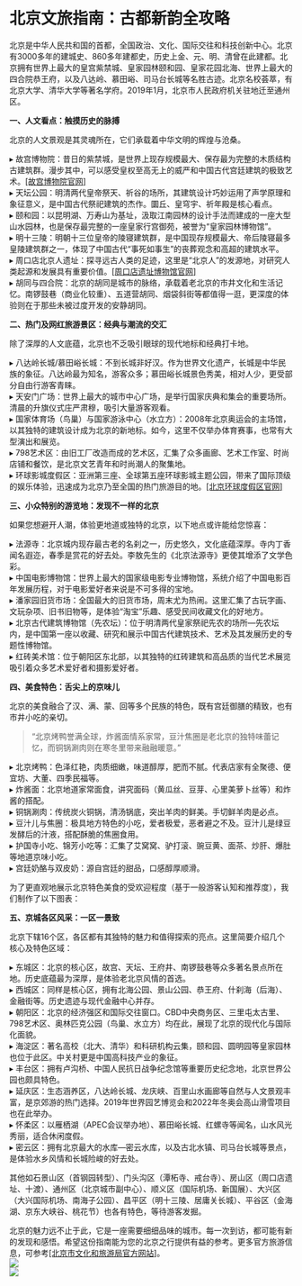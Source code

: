 # 北京文旅指南：古都新韵全攻略  

北京是中华人民共和国的首都，全国政治、文化、国际交往和科技创新中心。北京有3000多年的建城史、860多年建都史，历史上金、元、明、清曾在此建都。北京拥有世界上最大的皇宫紫禁城、皇家园林颐和园、皇家花园北海、世界上最大的四合院恭王府，以及八达岭、慕田峪、司马台长城等名胜古迹。北京名校荟萃，有北京大学、清华大学等著名学府。2019年1月，北京市人民政府机关驻地迁至通州区。  

**一、人文看点：触摸历史的脉搏**  

北京的人文景观是其灵魂所在，它们承载着中华文明的辉煌与沧桑。  

▸ 故宫博物院：昔日的紫禁城，是世界上现存规模最大、保存最为完整的木质结构古建筑群。漫步其中，可以感受皇权至高无上的威严和中国古代宫廷建筑的极致艺术。<a href="http://www.dpm.org.cn" target="_blank">[故宫博物院官网]</a>  
▸ 天坛公园：明清两代皇帝祭天、祈谷的场所，其建筑设计巧妙运用了声学原理和象征意义，是中国古代祭祀建筑的杰作。圜丘、皇穹宇、祈年殿是核心看点。  
▸ 颐和园：以昆明湖、万寿山为基址，汲取江南园林的设计手法而建成的一座大型山水园林，也是保存最完整的一座皇家行宫御苑，被誉为“皇家园林博物馆”。  
▸ 明十三陵：明朝十三位皇帝的陵寝建筑群，是中国现存规模最大、帝后陵寝最多皇陵建筑群之一，体现了中国古代“事死如事生”的丧葬观念和高超的建筑水平。  
▸ 周口店北京人遗址：探寻远古人类的足迹，这里是“北京人”的发源地，对研究人类起源和发展具有重要价值。<a href="http://www.zkd.cn" target="_blank">[周口店遗址博物馆官网]</a>  
▸ 胡同与四合院：北京的胡同是城市的脉络，承载着老北京的市井文化和生活记忆。南锣鼓巷（商业化较重）、五道营胡同、烟袋斜街等都值得一逛，更深度的体验则在于那些未被过度开发的安静胡同。  

**二、热门及网红旅游景区：经典与潮流的交汇**  

除了深厚的人文底蕴，北京也不乏吸引眼球的现代地标和经典打卡地。  

▸ 八达岭长城/慕田峪长城：不到长城非好汉。作为世界文化遗产，长城是中华民族的象征。八达岭最为知名，游客众多；慕田峪长城景色秀美，相对人少，更受部分自由行游客青睐。  
▸ 天安门广场：世界上最大的城市中心广场，是举行国家庆典和集会的重要场所。清晨的升旗仪式庄严肃穆，吸引大量游客观看。  
▸ 国家体育场（鸟巢）与国家游泳中心（水立方）：2008年北京奥运会的主场馆，以其独特的建筑设计成为北京的新地标。如今，这里不仅举办体育赛事，也常有大型演出和展览。  
▸ 798艺术区：由旧工厂改造而成的艺术区，汇集了众多画廊、艺术工作室、时尚店铺和餐饮，是北京文艺青年和时尚潮人的聚集地。  
▸ 环球影城度假区：亚洲第三座、全球第五座环球影城主题公园，带来了国际顶级的娱乐体验，迅速成为北京乃至全国的热门旅游目的地。<a href="http://www.universalbeijingresort.com" target="_blank">[北京环球度假区官网]</a>  

**三、小众特别的游览地：发现不一样的北京**  

如果您想避开人潮，体验更地道或独特的北京，以下地点或许能给您惊喜：  

▸ 法源寺：北京城内现存最古老的名刹之一，历史悠久，文化底蕴深厚。寺内丁香闻名遐迩，春季是赏花的好去处。李敖先生的《北京法源寺》更使其增添了文学色彩。  
▸ 中国电影博物馆：世界上最大的国家级电影专业博物馆，系统介绍了中国电影百年发展历程，对于电影爱好者来说是不可多得的宝地。  
▸ 潘家园旧货市场：全国最大的旧货市场，周末尤为热闹。这里汇集了古玩字画、文玩杂项、旧书旧物等，是体验“淘宝”乐趣、感受民间收藏文化的好地方。  
▸ 北京古代建筑博物馆（先农坛）：位于明清两代皇家祭祀先农的场所—先农坛内，是中国第一座以收藏、研究和展示中国古代建筑技术、艺术及其发展历史的专题性博物馆。  
▸ 红砖美术馆：位于朝阳区东北部，以其独特的红砖建筑和高品质的当代艺术展览吸引着众多艺术爱好者和摄影爱好者。  

**四、美食特色：舌尖上的京味儿**  

北京的美食融合了汉、满、蒙、回等多个民族的特色，既有宫廷御膳的精致，也有市井小吃的亲切。  

>“北京烤鸭誉满全球，炸酱面情系家常，豆汁焦圈是老北京的独特味蕾记忆，而铜锅涮肉则在寒冬里带来融融暖意。”  

▸ 北京烤鸭：色泽红艳，肉质细嫩，味道醇厚，肥而不腻。代表店家有全聚德、便宜坊、大董、四季民福等。  
▸ 炸酱面：北京地道家常面食，讲究面码（黄瓜丝、豆芽、心里美萝卜丝等）和炸酱的搭配。  
▸ 铜锅涮肉：传统炭火铜锅，清汤锅底，突出羊肉的鲜美。手切鲜羊肉是必点。  
▸ 豆汁儿与焦圈：极具地方特色的小吃，爱者极爱，恶者避之不及。豆汁儿是绿豆发酵后的汁液，搭配酥脆的焦圈食用。  
▸ 护国寺小吃、锦芳小吃等：汇集了艾窝窝、驴打滚、豌豆黄、面茶、炒肝、爆肚等地道京味小吃。  
▸ 宫廷奶酪与双皮奶：源自宫廷的甜品，口感醇厚顺滑。  

为了更直观地展示北京特色美食的受欢迎程度（基于一般游客认知和推荐度），我们制作了以下图表：  

**五、京城各区风采：一区一景致**  

北京下辖16个区，各区都有其独特的魅力和值得探索的亮点。这里简要介绍几个核心及特色区域：  

▸ 东城区：北京的核心区，故宫、天坛、王府井、南锣鼓巷等众多著名景点所在地。历史底蕴最为深厚，是体验老北京风情的首选。  
▸ 西城区：同样是核心区，拥有北海公园、景山公园、恭王府、什刹海（后海）、金融街等。历史遗迹与现代金融中心并存。  
▸ 朝阳区：北京的经济强区和国际交往窗口。CBD中央商务区、三里屯太古里、798艺术区、奥林匹克公园（鸟巢、水立方）均在此，展现了北京的现代化与国际化面貌。  
▸ 海淀区：著名高校（北大、清华）和科研机构云集，颐和园、圆明园等皇家园林也位于此区。中关村更是中国高科技产业的象征。  
▸ 丰台区：拥有卢沟桥、中国人民抗日战争纪念馆等重要历史纪念地，北京世界公园也颇具特色。  
▸ 延庆区：生态涵养区，八达岭长城、龙庆峡、百里山水画廊等自然与人文景观丰富，是京郊游的热门选择。2019年世界园艺博览会和2022年冬奥会高山滑雪项目也在此举办。  
▸ 怀柔区：以雁栖湖（APEC会议举办地）、慕田峪长城、红螺寺等闻名，山水风光秀丽，适合休闲度假。  
▸ 密云区：拥有北京最大的水库—密云水库，以及古北水镇、司马台长城等景点，是体验水乡风情和长城险峻的好去处。  

其他如石景山区（首钢园转型）、门头沟区（潭柘寺、戒台寺）、房山区（周口店遗址、十渡）、通州区（北京城市副中心）、顺义区（国际机场、新国展）、大兴区（大兴国际机场、南海子公园）、昌平区（明十三陵、居庸关长城）、平谷区（金海湖、京东大峡谷、桃花节）也各有特色，等待游客发掘。  

北京的魅力远不止于此，它是一座需要细细品味的城市。每一次到访，都可能有新的发现和感悟。希望这份指南能为您的北京之行提供有益的参考。更多官方旅游信息，可参考<a href="http://whlyj.beijing.gov.cn" target="_blank">[北京市文化和旅游局官方网站]</a>。  
![](https://boot-img.xuexi.cn/image/1005/process/82ad4f5c088f44d49bc60e3f9ddc1766.jpg)  
![](https://s1.imagehub.cc/images/2025/06/25/27a6e6802c901d33b9f585e9a6580c6d.jpg)  
